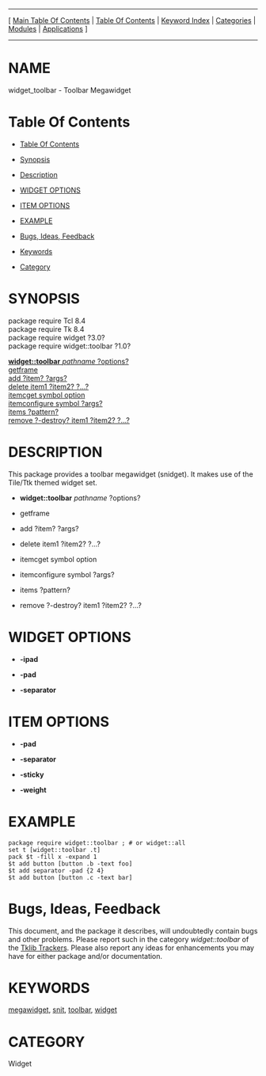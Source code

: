 
[//000000001]: # (widget\_toolbar \- Various megawidgets)
[//000000002]: # (Generated from file 'widget\_toolbar\.man' by tcllib/doctools with format 'markdown')
[//000000003]: # (widget\_toolbar\(n\) 3\.0 tklib "Various megawidgets")

<hr> [ <a href="../../../../toc.md">Main Table Of Contents</a> &#124; <a
href="../../../toc.md">Table Of Contents</a> &#124; <a
href="../../../../index.md">Keyword Index</a> &#124; <a
href="../../../../toc0.md">Categories</a> &#124; <a
href="../../../../toc1.md">Modules</a> &#124; <a
href="../../../../toc2.md">Applications</a> ] <hr>

# NAME

widget\_toolbar \- Toolbar Megawidget

# <a name='toc'></a>Table Of Contents

  - [Table Of Contents](#toc)

  - [Synopsis](#synopsis)

  - [Description](#section1)

  - [WIDGET OPTIONS](#section2)

  - [ITEM OPTIONS](#section3)

  - [EXAMPLE](#section4)

  - [Bugs, Ideas, Feedback](#section5)

  - [Keywords](#keywords)

  - [Category](#category)

# <a name='synopsis'></a>SYNOPSIS

package require Tcl 8\.4  
package require Tk 8\.4  
package require widget ?3\.0?  
package require widget::toolbar ?1\.0?  

[__widget::toolbar__ *pathname* ?options?](#1)  
[getframe](#2)  
[add ?item? ?args?](#3)  
[delete item1 ?item2? ?\.\.\.?](#4)  
[itemcget symbol option](#5)  
[itemconfigure symbol ?args?](#6)  
[items ?pattern?](#7)  
[remove ?\-destroy? item1 ?item2? ?\.\.\.?](#8)  

# <a name='description'></a>DESCRIPTION

This package provides a toolbar megawidget \(snidget\)\. It makes use of the
Tile/Ttk themed widget set\.

  - <a name='1'></a>__widget::toolbar__ *pathname* ?options?

  - <a name='2'></a>getframe

  - <a name='3'></a>add ?item? ?args?

  - <a name='4'></a>delete item1 ?item2? ?\.\.\.?

  - <a name='5'></a>itemcget symbol option

  - <a name='6'></a>itemconfigure symbol ?args?

  - <a name='7'></a>items ?pattern?

  - <a name='8'></a>remove ?\-destroy? item1 ?item2? ?\.\.\.?

# <a name='section2'></a>WIDGET OPTIONS

  - __\-ipad__

  - __\-pad__

  - __\-separator__

# <a name='section3'></a>ITEM OPTIONS

  - __\-pad__

  - __\-separator__

  - __\-sticky__

  - __\-weight__

# <a name='section4'></a>EXAMPLE

    package require widget::toolbar ; # or widget::all
    set t [widget::toolbar .t]
    pack $t -fill x -expand 1
    $t add button [button .b -text foo]
    $t add separator -pad {2 4}
    $t add button [button .c -text bar]

# <a name='section5'></a>Bugs, Ideas, Feedback

This document, and the package it describes, will undoubtedly contain bugs and
other problems\. Please report such in the category *widget::toolbar* of the
[Tklib Trackers](http://core\.tcl\.tk/tklib/reportlist)\. Please also report
any ideas for enhancements you may have for either package and/or documentation\.

# <a name='keywords'></a>KEYWORDS

[megawidget](\.\./\.\./\.\./\.\./index\.md\#megawidget),
[snit](\.\./\.\./\.\./\.\./index\.md\#snit),
[toolbar](\.\./\.\./\.\./\.\./index\.md\#toolbar),
[widget](\.\./\.\./\.\./\.\./index\.md\#widget)

# <a name='category'></a>CATEGORY

Widget
